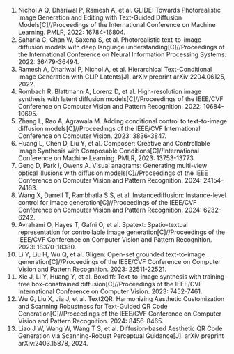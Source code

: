 <ol>
<li>Nichol A Q, Dhariwal P, Ramesh A, et al. GLIDE: Towards Photorealistic Image Generation and Editing with Text-Guided Diffusion Models[C]//Proceedings of the International Conference on Machine Learning. PMLR, 2022: 16784-16804.
<li>Saharia C, Chan W, Saxena S, et al. Photorealistic text-to-image diffusion models with deep language understanding[C]//Proceedings of the International Conference on Neural Information Processing Systems. 2022: 36479-36494.
<li>Ramesh A, Dhariwal P, Nichol A, et al. Hierarchical Text-Conditional Image Generation with CLIP Latents[J]. arXiv preprint arXiv:2204.06125, 2022.
<li>Rombach R, Blattmann A, Lorenz D, et al. High-resolution image synthesis with latent diffusion models[C]//Proceedings of the IEEE/CVF Conference on Computer Vision and Pattern Recognition. 2022: 10684-10695.
<li>Zhang L, Rao A, Agrawala M. Adding conditional control to text-to-image diffusion models[C]//Proceedings of the IEEE/CVF International Conference on Computer Vision. 2023: 3836-3847.
<li>Huang L, Chen D, Liu Y, et al. Composer: Creative and Controllable Image Synthesis with Composable Conditions[C]//International Conference on Machine Learning. PMLR, 2023: 13753-13773.
<li>Geng D, Park I, Owens A. Visual anagrams: Generating multi-view optical illusions with diffusion models[C]//Proceedings of the IEEE Conference on Computer Vision and Pattern Recognition. 2024: 24154-24163.</li>
<li>Wang X, Darrell T, Rambhatla S S, et al. Instancediffusion: Instance-level control for image generation[C]//Proceedings of the IEEE/CVF Conference on Computer Vision and Pattern Recognition. 2024: 6232-6242.
<li>Avrahami O, Hayes T, Gafni O, et al. Spatext: Spatio-textual representation for controllable image generation[C]//Proceedings of the IEEE/CVF Conference on Computer Vision and Pattern Recognition. 2023: 18370-18380.
<li>Li Y, Liu H, Wu Q, et al. Gligen: Open-set grounded text-to-image generation[C]//Proceedings of the IEEE/CVF Conference on Computer Vision and Pattern Recognition. 2023: 22511-22521.
<li>Xie J, Li Y, Huang Y, et al. Boxdiff: Text-to-image synthesis with training-free box-constrained diffusion[C]//Proceedings of the IEEE/CVF International Conference on Computer Vision. 2023: 7452-7461.
<li>Wu G, Liu X, Jia J, et al. Text2QR: Harmonizing Aesthetic Customization and Scanning Robustness for Text-Guided QR Code Generation[C]//Proceedings of the IEEE/CVF Conference on Computer Vision and Pattern Recognition. 2024: 8456-8465.
<li>Liao J W, Wang W, Wang T S, et al. Diffusion-based Aesthetic QR Code Generation via Scanning-Robust Perceptual Guidance[J]. arXiv preprint arXiv:2403.15878, 2024.
</ol>

